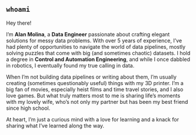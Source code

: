 ## `whoami`

Hey there!

I’m **Alan Molina**, a **Data Engineer** passionate about crafting elegant solutions for messy data problems. With over 5 years of experience, I’ve had plenty of opportunities to navigate the world of data pipelines, mostly solving puzzles that come with big (and sometimes chaotic) datasets. I hold a degree in **Control and Automation Engineering**, and while I once dabbled in robotics, I eventually found my true calling in data.

When I’m not building data pipelines or writing about them, I’m usually creating (sometimes questionably useful) things with my 3D printer. I’m a big fan of movies, especially heist films and time travel stories, and I also love games. But what truly matters most to me is sharing life’s moments with my lovely wife, who’s not only my partner but has been my best friend since high school.

At heart, I’m just a curious mind with a love for learning and a knack for sharing what I’ve learned along the way.
